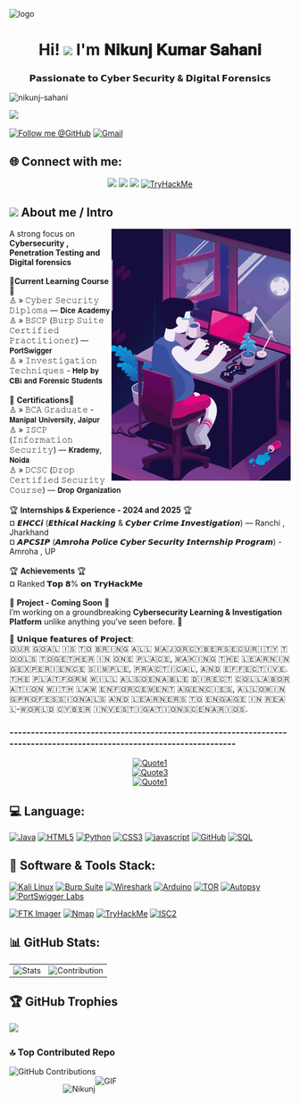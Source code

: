 ![logo](https://user-images.githubusercontent.com/95478989/198955082-6e78ebb5-e1e4-49f9-8d32-6e5af3984dcd.gif)
  <h1 align="center">Hi! <img src="https://media.giphy.com/media/hvRJCLFzcasrR4ia7z/giphy.gif" width="35"> I'm 𝐍𝐢𝐤𝐮𝐧𝐣 𝐊𝐮𝐦𝐚𝐫 𝐒𝐚𝐡𝐚𝐧𝐢</h1>
<h3 align="center">𝗣𝗮𝘀𝘀𝗶𝗼𝗻𝗮𝘁𝗲 𝘁𝗼 𝗖𝘆𝗯𝗲𝗿 𝗦𝗲𝗰𝘂𝗿𝗶𝘁𝘆 & 𝗗𝗶𝗴𝗶𝘁𝗮𝗹 𝗙𝗼𝗿𝗲𝗻𝘀𝗶𝗰𝘀</h3>

<p align="left"> <img src="https://komarev.com/ghpvc/?username=nikunj-sahani&label=Profile%20views&color=0e75b6&style=flat" alt="nikunj-sahani" /> </p>

<p><a href="https://github.com/DenverCoder1/readme-typing-svg"><img src="https://readme-typing-svg.herokuapp.com?lines=Always+learn+New+Idea's;Cyber+Security+and+Ethical+Hacking;Cyber+Crime+Investigation;Penetration+Testing&amp;center=true&amp;width=500&amp;height=50"></a></p>

<a href="https://github.com/Nikunj-Sahani"><img src="https://img.shields.io/badge/Follow%20me%20%40GitHub-100000?style=for-the-badge&logo=github&logoColor=white" alt="Follow me @GitHub"></a>
<a href="mailto:nikunj.asustuf@gmail.com"><img src="https://img.shields.io/badge/Professional%20work%20%40Gmail-D14836?style=for-the-badge&logo=gmail&logoColor=white" alt="Gmail"></a>

## 🌐 Connect with me:
<p align="center">
<a href="https://www.linkedin.com/in/nikunj-kumar-sahani-4a82b4247/"><img src="https://img.shields.io/badge/linkedin-%230077B5.svg?&amp;style=for-the-badge&amp;logo=linkedin&amp;logoColor=white"></a>
<a href="https://www.instagram.com/cyber_kavnik/"><img src="https://img.shields.io/badge/instagram-%23E4405F.svg?&amp;style=for-the-badge&amp;logo=instagram&amp;logoColor=white"></a>
<a href="https://www.youtube.com/Cyber_KavNik"><img src="https://img.shields.io/badge/YouTube-%23FF0000.svg?&style=for-the-badge&logo=youtube&logoColor=white"></a>
<a href="https://tryhackme.com/p/nikunjsahani"><img src="https://img.shields.io/badge/TryHackMe-0b1524?style=for-the-badge&logo=tryhackme&logoColor=white" alt="TryHackMe"></a><p/>

<h2 id="-connect-with-me"><img src="https://media.giphy.com/media/iY8CRBdQXODJSCERIr/giphy.gif" width="30px"> About me / Intro</h2>

<p><img align="right" src="https://github.com/Nikunj-Sahani/Nikunj-Sahani/blob/main/Load.gif" alt="Nikunj"></p>

A strong focus on **Cybersecurity , Penetration Testing and Digital forensics** <br>
<br>🎀**Current Learning Course**🎀<br>♙ » 𝙲𝚢𝚋𝚎𝚛 𝚂𝚎𝚌𝚞𝚛𝚒𝚝𝚢 𝙳𝚒𝚙𝚕𝚘𝚖𝚊 — 𝗗𝗶𝗰𝗲 𝗔𝗰𝗮𝗱𝗲𝗺𝘆 <br>♙ » 𝙱𝚂𝙲𝙿 (𝙱𝚞𝚛𝚙 𝚂𝚞𝚒𝚝𝚎 𝙲𝚎𝚛𝚝𝚒𝚏𝚒𝚎𝚍 𝙿𝚛𝚊𝚌𝚝𝚒𝚝𝚒𝚘𝚗𝚎𝚛) — 𝗣𝗼𝗿𝘁𝗦𝘄𝗶𝗴𝗴𝗲𝗿 <br>♙ » 𝙸𝚗𝚟𝚎𝚜𝚝𝚒𝚐𝚊𝚝𝚒𝚘𝚗 𝚃𝚎𝚌𝚑𝚗𝚒𝚚𝚞𝚎𝚜 - 𝗛𝗲𝗹𝗽 𝗯𝘆 𝗖𝗕𝗶 𝗮𝗻𝗱 𝗙𝗼𝗿𝗲𝗻𝘀𝗶𝗰 𝗦𝘁𝘂𝗱𝗲𝗻𝘁𝘀
<br><br>🎀 **Certifications**🎀<br>♙ » 𝙱𝙲𝙰 𝙶𝚛𝚊𝚍𝚞𝚊𝚝𝚎 - 𝗠𝗮𝗻𝗶𝗽𝗮𝗹 𝗨𝗻𝗶𝘃𝗲𝗿𝘀𝗶𝘁𝘆, 𝗝𝗮𝗶𝗽𝘂𝗿<br>♙ » 𝙸𝚂𝙲𝙿 (𝙸𝚗𝚏𝚘𝚛𝚖𝚊𝚝𝚒𝚘𝚗 𝚂𝚎𝚌𝚞𝚛𝚒𝚝𝚢) — 𝗞𝗿𝗮𝗱𝗲𝗺𝘆, 𝗡𝗼𝗶𝗱𝗮<br>♙ » 𝙳𝙲𝚂𝙲 (𝙳𝚛𝚘𝚙 𝙲𝚎𝚛𝚝𝚒𝚏𝚒𝚎𝚍 𝚂𝚎𝚌𝚞𝚛𝚒𝚝𝚢 𝙲𝚘𝚞𝚛𝚜𝚎) — 𝗗𝗿𝗼𝗽 𝗢𝗿𝗴𝗮𝗻𝗶𝘇𝗮𝘁𝗶𝗼𝗻<br>
<br>🏆 **Internships & Experience - 2024 and 2025** 🏆<br> ¤ 𝙀𝙃𝘾𝘾𝙞 (𝙀𝙩𝙝𝙞𝙘𝙖𝙡 𝙃𝙖𝙘𝙠𝙞𝙣𝙜 & 𝘾𝙮𝙗𝙚𝙧 𝘾𝙧𝙞𝙢𝙚 𝙄𝙣𝙫𝙚𝙨𝙩𝙞𝙜𝙖𝙩𝙞𝙤𝙣) — Ranchi , Jharkhand  <br> ¤ 𝘼𝙋𝘾𝙎𝙄𝙋 (𝘼𝙢𝙧𝙤𝙝𝙖 𝙋𝙤𝙡𝙞𝙘𝙚  𝘾𝙮𝙗𝙚𝙧 𝙎𝙚𝙘𝙪𝙧𝙞𝙩𝙮 𝙄𝙣𝙩𝙚𝙧𝙣𝙨𝙝𝙞𝙥 𝙋𝙧𝙤𝙜𝙧𝙖𝙢) - Amroha , UP<br><br>🏆 **Achievements** 🏆<br> ¤ Ranked 𝗧𝗼𝗽 𝟴% 𝗼𝗻 𝗧𝗿𝘆𝗛𝗮𝗰𝗸𝗠𝗲<br>
<br>💢 **Project - Coming Soon** 💢<br>I’m working on a groundbreaking **Cybersecurity Learning & Investigation Platform** unlike anything you’ve seen before. 🚀

🔐 𝗨𝗻𝗶𝗾𝘂𝗲 𝗳𝗲𝗮𝘁𝘂𝗿𝗲𝘀 𝗼𝗳 𝗣𝗿𝗼𝗷𝗲𝗰𝘁:
<br>​🇴​​🇺​​🇷​ ​🇬​​🇴​​🇦​​🇱​ ​🇮​​🇸​ ​🇹​​🇴​ ​🇧​​🇷​​🇮​​🇳​​🇬​ ​🇦​​🇱​​🇱​ ​🇲​​🇦​​🇯​​🇴​​🇷​ ​🇨​​🇾​​🇧​​🇪​​🇷​​🇸​​🇪​​🇨​​🇺​​🇷​​🇮​​🇹​​🇾​ ​🇹​​🇴​​🇴​​🇱​​🇸​ ​🇹​​🇴​​🇬​​🇪​​🇹​​🇭​​🇪​​🇷​ ​🇮​​🇳​ ​🇴​​🇳​​🇪​ ​🇵​​🇱​​🇦​​🇨​​🇪​, ​🇲​​🇦​​🇰​​🇮​​🇳​​🇬​ ​🇹​​🇭​​🇪​ ​🇱​​🇪​​🇦​​🇷​​🇳​​🇮​​🇳​​🇬​ ​🇪​​🇽​​🇵​​🇪​​🇷​​🇮​​🇪​​🇳​​🇨​​🇪​ ​🇸​​🇮​​🇲​​🇵​​🇱​​🇪​, ​🇵​​🇷​​🇦​​🇨​​🇹​​🇮​​🇨​​🇦​​🇱​, ​🇦​​🇳​​🇩​ ​🇪​​🇫​​🇫​​🇪​​🇨​​🇹​​🇮​​🇻​​🇪​.
<br>​🇹​​🇭​​🇪​ ​🇵​​🇱​​🇦​​🇹​​🇫​​🇴​​🇷​​🇲​ ​🇼​​🇮​​🇱​​🇱​ ​🇦​​🇱​​🇸​​🇴​ ​🇪​​🇳​​🇦​​🇧​​🇱​​🇪​ ​🇩​​🇮​​🇷​​🇪​​🇨​​🇹​ ​🇨​​🇴​​🇱​​🇱​​🇦​​🇧​​🇴​​🇷​​🇦​​🇹​​🇮​​🇴​​🇳​ ​🇼​​🇮​​🇹​​🇭​ ​🇱​​🇦​​🇼​ ​🇪​​🇳​​🇫​​🇴​​🇷​​🇨​​🇪​​🇲​​🇪​​🇳​​🇹​ ​🇦​​🇬​​🇪​​🇳​​🇨​​🇮​​🇪​​🇸​, ​🇦​​🇱​​🇱​​🇴​​🇼​​🇮​​🇳​​🇬​ ​🇵​​🇷​​🇴​​🇫​​🇪​​🇸​​🇸​​🇮​​🇴​​🇳​​🇦​​🇱​​🇸​ ​🇦​​🇳​​🇩​ ​🇱​​🇪​​🇦​​🇷​​🇳​​🇪​​🇷​​🇸​ ​🇹​​🇴​ ​🇪​​🇳​​🇬​​🇦​​🇬​​🇪​ ​🇮​​🇳​ ​🇷​​🇪​​🇦​​🇱​-​🇼​​🇴​​🇷​​🇱​​🇩​ ​🇨​​🇾​​🇧​​🇪​​🇷​ ​🇮​​🇳​​🇻​​🇪​​🇸​​🇹​​🇮​​🇬​​🇦​​🇹​​🇮​​🇴​​🇳​ ​🇸​​🇨​​🇪​​🇳​​🇦​​🇷​​🇮​​🇴​​🇸​.

### ----------------------------------------------------------------------------------------------------------------------
<p align="center">
<a href="#"><img src="https://img.shields.io/badge/“Knowledge%20my%20sword%20,%20cybersecurity%20my%20shield%20--%20Defender%20of%20data%20,%20warrior%20of%20cyberspace”-FEDC00?style=for-the-badge&logoColor=black" alt="Quote1"></a><br>
<a href="#"><img src="https://img.shields.io/badge/We%20are%20the%20guardians%20of%20digital%20space-0000FF?style=for-the-badge&logoColor=black" alt="Quote3"></a><br>
<a href="#"><img src="https://img.shields.io/badge/“In%20the%20world%20of%20Cyber%20Shadow%20,%20I%20Follow%20the%20Evidence%20--%20Digital%20footprints%20never%20Lies%20,%20I%20make%20them%20Speak”-FEDC00?style=for-the-badge&logoColor=black" alt="Quote1"></a><br>
</p>

## 💻 Language:

<!-- First row -->
<a href="https://www.oracle.com/java/"><img src="https://img.shields.io/badge/Java-007396.svg?style=for-the-badge&logo=java&logoColor=white" alt="Java"></a>
<a href="https://developer.mozilla.org/en-US/docs/Web/HTML"><img src="https://img.shields.io/badge/HTML5-E34F26.svg?style=for-the-badge&logo=html5&logoColor=white" alt="HTML5"></a>
<a href="https://www.python.org/"><img src="https://img.shields.io/badge/Python-3670A0.svg?style=for-the-badge&logo=python&logoColor=white" alt="Python"></a>
<a href="https://developer.mozilla.org/en-US/docs/Web/CSS"><img src="https://img.shields.io/badge/CSS3-1572B6.svg?style=for-the-badge&logo=css3&logoColor=white" alt="CSS3"></a>
<a href="https://developer.mozilla.org/en-US/docs/Web/JavaScript"><img src="https://img.shields.io/badge/Javascript-F7DF1E.svg?style=for-the-badge&amp;logo=javascript&amp;logoColor=black" alt="javascript"></a>
<a href="https://github.com/"><img src="https://img.shields.io/badge/GitHub-181717.svg?style=for-the-badge&logo=github&logoColor=white" alt="GitHub"></a>
<a href="https://www.mysql.com/"><img src="https://img.shields.io/badge/SQL-4479A1.svg?style=for-the-badge&logo=mysql&logoColor=white" alt="SQL"></a>


## 🤖 Software & Tools Stack:
<a href="https://www.kali.org/"><img src="https://img.shields.io/badge/Kali%20Linux-557C94.svg?style=for-the-badge&logo=kali-linux&logoColor=white" alt="Kali Linux"></a>
<a href="https://portswigger.net/burp"><img src="https://img.shields.io/badge/Burp%20Suite-EE7624.svg?style=for-the-badge&logo=burpsuite&logoColor=white" alt="Burp Suite"></a>
<a href="https://www.wireshark.org/"><img src="https://img.shields.io/badge/Wireshark-1A75CF.svg?style=for-the-badge&logo=wireshark&logoColor=white" alt="Wireshark"></a>
<a href="https://www.arduino.cc/"><img src="https://img.shields.io/badge/Arduino-00979D.svg?style=for-the-badge&logo=arduino&logoColor=white" alt="Arduino"></a>
<a href="https://www.torproject.org/"><img src="https://img.shields.io/badge/TOR-7E4798.svg?style=for-the-badge&logo=tor-project&logoColor=white" alt="TOR"></a>
<a href="https://www.sleuthkit.org/autopsy/"><img src="https://img.shields.io/badge/Autopsy-000000.svg?style=for-the-badge&logo=autopsy&logoColor=white" alt="Autopsy"></a>
<a href="https://portswigger.net/web-security"><img src="https://img.shields.io/badge/PortSwigger%20Labs-EE7624.svg?style=for-the-badge&logo=portswigger&logoColor=white" alt="PortSwigger Labs"></a>

<a href="https://accessdata.com/product-download/ftk-imager-version-4-2"><img src="https://img.shields.io/badge/FTK%20Imager-0078D7.svg?style=for-the-badge&logo=ftk&logoColor=white" alt="FTK Imager"></a>
<a href="https://nmap.org/"><img src="https://img.shields.io/badge/Nmap-9BE051.svg?style=for-the-badge&logo=nmap&logoColor=black" alt="Nmap"></a>
<a href="https://tryhackme.com/"><img src="https://img.shields.io/badge/TryHackMe-FF0000.svg?style=for-the-badge&logo=tryhackme&logoColor=white" alt="TryHackMe"></a>
<a href="https://www.isc2.org/"><img src="https://img.shields.io/badge/ISC2-1F4788.svg?style=for-the-badge&logo=isc2&logoColor=white" alt="ISC2"></a></p>

## 📊 GitHub Stats:
<table>
  <tr>
    <td>
      <img src="https://github-readme-stats.vercel.app/api?username=Nikunj-Sahani&theme=neon&hide_border=false&include_all_commits=true&count_private=true" alt="Stats"/>
    </td>
    <td>
      <img src="https://nirzak-streak-stats.vercel.app/?user=Nikunj-Sahani&theme=neon&hide_border=false" alt="Contribution"/>
    </td>
  </tr>
</table>

## 🏆 GitHub Trophies
![](https://github-profile-trophy.vercel.app/?username=Nikunj-Sahani&theme=tokyonight&no-frame=false&no-bg=false&margin-w=4)

### 🔝 Top Contributed Repo
<p> 
  <img src="https://github-contributor-stats.vercel.app/api?username=Nikunj-Sahani&limit=5&theme=tokyonight&combine_all_yearly_contributions=true" alt="GitHub Contributions">
  <img align="right" src="https://media.giphy.com/media/cj87CxfRtrUifF3Ryk/giphy.gif" height="280" width="350" alt="GIF"></p>

<p><img align="right" src="https://user-images.githubusercontent.com/74038190/212741999-016fddbd-617a-4448-8042-0ecf907aea25.gif" alt="Nikunj"></p>


